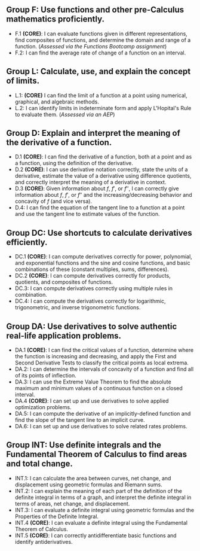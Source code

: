 ## Group F: Use functions and other pre-Calculus mathematics proficiently.

- F.1 **(CORE)**: I can evaluate functions given in different representations, find composites of functions, and determine the domain and range of a function. (*Assessed via the Functions Bootcamp assignment*)
- F.2: I can find the average rate of change of a function on an interval.
## Group L: Calculate, use, and explain the concept of limits.

- L.1: **(CORE)** I can find the limit of a function at a point using numerical, graphical, and algebraic methods.
- L.2: I can identify limits in indeterminate form and apply L'Hopital's Rule to evaluate them. (*Assessed via an AEP*)


## Group D: Explain and interpret the meaning of the derivative of a function.

- D.1 **(CORE)**: I can find the derivative of a function, both at a point and as a function, using the definition of the derivative. 
- D.2 **(CORE)**: I can use derivative notation correctly, state the units of a derivative, estimate the value of a derivative using difference quotients, and correctly interpret the meaning of a derivative in context. 
- D.3 **(CORE)**: Given information about $f$, $f'$, or $f''$, I can correctly give information about $f$, $f'$, or $f''$ and the increasing/decreasing behavior and concavity of $f$ (and vice versa).
- D.4: I can find the equation of the tangent line to a function at a point and use the tangent line to estimate values of the function.  

## Group DC: Use shortcuts to calculate derivatives efficiently.

- DC.1 **(CORE)**: I can compute derivatives correctly for power, polynomial, and exponential functions and the sine and cosine functions, and basic combinations of these (constant multiples, sums, differences). 
- DC.2 **(CORE)**: I can compute derivatives correctly for products, quotients, and composites of functions.  
- DC.3: I can compute derivatives correctly using multiple rules in combination. 
- DC.4: I can compute the derivatives correctly for logarithmic, trigonometric, and inverse trigonometric functions. 

## Group DA: Use derivatives to solve authentic real-life application problems.
- DA.1 **(CORE)**: I can find the critical values of a function, determine where the function is increasing and decreasing, and apply the First and Second Derivative Tests to classify the critical points as local extrema.
- DA.2: I can determine the intervals of concavity of a function and find all of its points of inflection.
- DA.3: I can use the Extreme Value Theorem to find the absolute maximum and minimum values of a continuous function on a closed interval.
- DA.4 **(CORE)**: I can set up and use derivatives to solve applied optimization problems.
- DA.5: I can compute the derivative of an implicitly-defined function and find the slope of the tangent line to an implicit curve. 
- DA.6: I can set up and use derivatives to solve related rates problems.

## Group INT: Use definite integrals and the Fundamental Theorem of Calculus to find areas and total change.

- INT.1: I can calculate the area between curves, net change, and displacement using geometric formulas and Riemann sums.
- INT.2: I can explain the meaning of each part of the definition of the definite integral in terms of a graph, and interpret the definite integral in terms of areas, net change, and displacement.
- INT.3: I can evaluate a definite integral using geometric formulas and the Properties of the Definite Integral. 
- INT.4 **(CORE)**: I can evaluate a definite integral using the Fundamental Theorem of Calculus.
- INT.5 **(CORE)**: I can correctly antidifferentiate basic functions and identify antiderivatives. 

